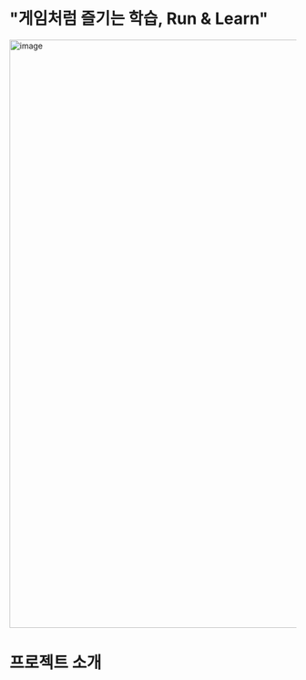 <h1>"게임처럼 즐기는 학습, Run & Learn"</h1>
<img width="1417" height="1031" alt="image" src="https://github.com/user-attachments/assets/29ffdae5-2e8a-4d92-8ac5-8a65a34accfe" />

# 프로젝트 소개
